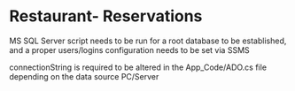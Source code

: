 # Restaurant- Reservations

MS SQL Server script needs to be run for a root database to be established, and a proper users/logins configuration needs to be set via SSMS

connectionString is required to be altered in the App_Code/ADO.cs file depending on the data source PC/Server
